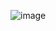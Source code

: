![image](https://github.com/Snasset/Dicoding-Story-App/assets/145303291/9c97ecee-6e0c-4eae-8592-64e504d20ce5)

